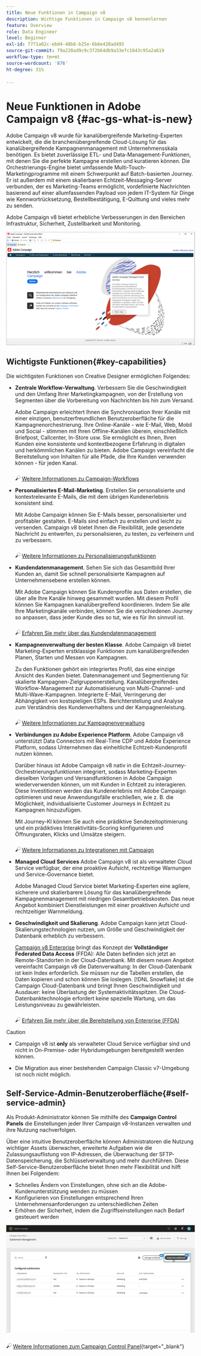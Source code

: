 ```yaml
---
title: Neue Funktionen in Campaign v8
description: Wichtige Funktionen in Campaign v8 kennenlernen
feature: Overview
role: Data Engineer
level: Beginner
exl-id: 7771a02c-ebd4-48b6-b25e-6b6e420ad493
source-git-commit: 79a220ad9c9c372b64db9a33efc1843c95a2a619
workflow-type: tm+mt
source-wordcount: '876'
ht-degree: 31%

---
```


# Neue Funktionen in Adobe Campaign v8  {#ac-gs-what-is-new}

Adobe Campaign v8 wurde für kanalübergreifende Marketing-Experten entwickelt, die die branchenübergreifende Cloud-Lösung für das kanalübergreifende Kampagnenmanagement mit Unternehmensskala benötigen. Es bietet zuverlässige ETL- und Data-Management-Funktionen, mit denen Sie die perfekte Kampagne erstellen und kuratieren können. Die Orchestrierungs-Engine bietet umfassende Multi-Touch-Marketingprogramme mit einem Schwerpunkt auf Batch-basierten Journey. Er ist außerdem mit einem skalierbaren Echtzeit-Messaging-Server verbunden, der es Marketing-Teams ermöglicht, vordefinierte Nachrichten basierend auf einer allumfassenden Payload von jedem IT-System für Dinge wie Kennwortrücksetzung, Bestellbestätigung, E-Quittung und vieles mehr zu senden.

Adobe Campaign v8 bietet erhebliche Verbesserungen in den Bereichen Infrastruktur, Sicherheit, Zustellbarkeit und Monitoring.

![](assets/home-page.png)

## Wichtigste Funktionen{#key-capabilities}

Die wichtigsten Funktionen von Creative Designer ermöglichen Folgendes:

* **Zentrale Workflow-Verwaltung**. Verbessern Sie die Geschwindigkeit und den Umfang Ihrer Marketingkampagnen, von der Erstellung von Segmenten über die Vorbereitung von Nachrichten bis hin zum Versand.

   Adobe Campaign erleichtert Ihnen die Synchronisation Ihrer Kanäle mit einer einzigen, benutzerfreundlichen Benutzeroberfläche für die Kampagnenorchestrierung. Ihre Online-Kanäle - wie E-Mail, Web, Mobil und Social - stimmen mit Ihren Offline-Kanälen überein, einschließlich Briefpost, Callcenter, In-Store usw. Sie ermöglicht es Ihnen, Ihren Kunden eine konsistente und kontextbezogene Erfahrung in digitalen und herkömmlichen Kanälen zu bieten. Adobe Campaign vereinfacht die Bereitstellung von Inhalten für alle Pfade, die Ihre Kunden verwenden können - für jeden Kanal.

   ![](../assets/do-not-localize/glass.png) [Weitere Informationen zu Campaign-Workflows](../config/workflows.md)

* **Personalisiertes E-Mail-Marketing**. Erstellen Sie personalisierte und kontextrelevante E-Mails, die mit dem übrigen Kundenerlebnis konsistent sind.

   Mit Adobe Campaign können Sie E-Mails besser, personalisierter und profitabler gestalten. E-Mails sind einfach zu erstellen und leicht zu versenden. Campaign v8 bietet Ihnen die Flexibilität, jede gesendete Nachricht zu entwerfen, zu personalisieren, zu testen, zu verfeinern und zu verbessern.

   ![](../assets/do-not-localize/glass.png) [Weitere Informationen zu Personalisierungsfunktionen](create-message.md)

* **Kundendatenmanagement**. Sehen Sie sich das Gesamtbild Ihrer Kunden an, damit Sie schnell personalisierte Kampagnen auf Unternehmensebene erstellen können.

   Mit Adobe Campaign können Sie Kundenprofile aus Daten erstellen, die über alle Ihre Kanäle hinweg gesammelt wurden. Mit diesem Profil können Sie Kampagnen kanalübergreifend koordinieren. Indem Sie alle Ihre Marketingkanäle verbinden, können Sie die verschiedenen Journey so anpassen, dass jeder Kunde dies so tut, wie es für ihn sinnvoll ist.

   ![](../assets/do-not-localize/glass.png) [Erfahren Sie mehr über das Kundendatenmanagement](audiences.md)

* **Kampagnenverwaltung der besten Klasse**. Adobe Campaign v8 bietet Marketing-Experten erstklassige Funktionen zum kanalübergreifenden Planen, Starten und Messen von Kampagnen.

   Zu den Funktionen gehört ein integriertes Profil, das eine einzige Ansicht des Kunden bietet. Datenmanagement und Segmentierung für skalierte Kampagnen-Zielgruppenerstellung. Kanalübergreifendes Workflow-Management zur Automatisierung von Multi-Channel- und Multi-Wave-Kampagnen. Integrierte E-Mail, Verringerung der Abhängigkeit von kostspieligen ESPs. Berichterstellung und Analyse zum Verständnis des Kundenverhaltens und der Kampagnenleistung.

   ![](../assets/do-not-localize/glass.png) [Weitere Informationen zur Kampagnenverwaltung](campaigns.md)


* **Verbindungen zu Adobe Experience Platform**. Adobe Campaign v8 unterstützt Data Connectors mit Real-Time CDP und Adobe Experience Platform, sodass Unternehmen das einheitliche Echtzeit-Kundenprofil nutzen können.

   Darüber hinaus ist Adobe Campaign v8 nativ in die Echtzeit-Journey-Orchestrierungsfunktionen integriert, sodass Marketing-Experten dieselben Vorlagen und Versandfunktionen in Adobe Campaign wiederverwenden können, um mit Kunden in Echtzeit zu interagieren. Diese Investitionen werden das Kundenerlebnis mit Adobe Campaign optimieren und neue Anwendungsfälle erschließen, wie z. B. die Möglichkeit, individualisierte Customer Journeys in Echtzeit zu Kampagnen hinzuzufügen.

   Mit Journey-KI können Sie auch eine prädiktive Sendezeitoptimierung und ein prädiktives Interaktivitäts-Scoring konfigurieren und Öffnungsraten, Klicks und Umsätze steigern.

   ![](../assets/do-not-localize/glass.png) [Weitere Informationen zu Integrationen mit Campaign](../connect/integration.md)


* **Managed Cloud Services** Adobe Campaign v8 ist als verwalteter Cloud Service verfügbar, der eine proaktive Aufsicht, rechtzeitige Warnungen und Service-Governance bietet.

   Adobe Managed Cloud Service bietet Marketing-Experten eine agilere, sicherere und skalierbarere Lösung für das kanalübergreifende Kampagnenmanagement mit niedrigen Gesamtbetriebskosten. Das neue Angebot kombiniert Dienstleistungen mit einer proaktiven Aufsicht und rechtzeitiger Warnmeldung.

* **Geschwindigkeit und Skalierung**. Adobe Campaign kann jetzt Cloud-Skalierungstechnologien nutzen, um Größe und Geschwindigkeit der Datenbank erheblich zu verbessern.

   [Campaign v8 Enterprise](../architecture/enterprise-deployment.md) bringt das Konzept der **Vollständiger Federated Data Access** (FFDA): Alle Daten befinden sich jetzt an Remote-Standorten in der Cloud-Datenbank. Mit diesem neuen Angebot vereinfacht Campaign v8 die Datenverwaltung: In der Cloud-Datenbank ist kein Index erforderlich. Sie müssen nur die Tabellen erstellen, die Daten kopieren und schon können Sie loslegen. [!DNL Snowflake] ist die Campaign Cloud-Datenbank und bringt Ihnen Geschwindigkeit und Ausdauer: keine Überlastung der Systemaktivitätsspitzen. Die Cloud-Datenbanktechnologie erfordert keine spezielle Wartung, um das Leistungsniveau zu gewährleisten.

   ![](../assets/do-not-localize/glass.png) [Erfahren Sie mehr über die Bereitstellung von Enterprise (FFDA)](../architecture/enterprise-deployment.md)


>[!CAUTION]
>
>* Campaign v8 ist **only** als verwalteter Cloud Service verfügbar sind und nicht in On-Premise- oder Hybridumgebungen bereitgestellt werden können.
>
>* Die Migration aus einer bestehenden Campaign Classic v7-Umgebung ist noch nicht möglich.




## Self-Service-Admin-Benutzeroberfläche{#self-service-admin}

Als Produkt-Administrator können Sie mithilfe des **Campaign Control Panels** die Einstellungen jeder Ihrer Campaign v8-Instanzen verwalten und ihre Nutzung nachverfolgen.

Über eine intuitive Benutzeroberfläche können Administratoren die Nutzung wichtiger Assets überwachen, erweiterte Aufgaben wie die Zulassungsauflistung von IP-Adressen, die Überwachung der SFTP-Datenspeicherung, die Schlüsselverwaltung und mehr durchführen. Diese Self-Service-Benutzeroberfläche bietet Ihnen mehr Flexibilität und hilft Ihnen bei Folgendem:

* Schnelles Ändern von Einstellungen, ohne sich an die Adobe-Kundenunterstützung wenden zu müssen
* Konfigurieren von Einstellungen entsprechend Ihren Unternehmensanforderungen zu unterschiedlichen Zeiten
* Erhöhen der Sicherheit, indem die Zugriffseinstellungen nach Bedarf gesteuert werden

![](assets/subdomain1.png)

![](../assets/do-not-localize/glass.png) [Weitere Informationen zum Campaign Control Panel](https://experienceleague.adobe.com/docs/control-panel/using/discover-control-panel/key-features.html?lang=de){target=&quot;_blank&quot;}


